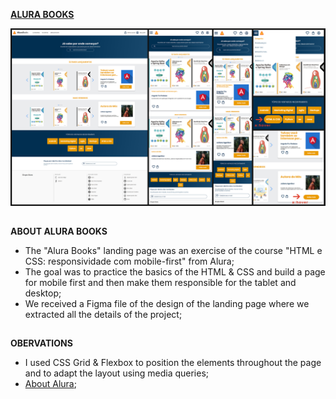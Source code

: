 [**ALURA BOOKS**](https://rodrigozandeoliveira.github.io/Alura_Books/)

![Alura Books Preview](RodrigoZandeOliveira_Exercise_AluraBooks_Preview.jpg)

##

**ABOUT ALURA BOOKS**

- The "Alura Books" landing page was an exercise of the course "HTML e CSS: responsividade com mobile-first" from Alura;
- The goal was to practice the basics of the HTML & CSS and build a page for mobile first and then make them responsible for the tablet and desktop;
- We received a Figma file of the design of the landing page where we extracted all the details of the project;

##

**OBERVATIONS**

- I used CSS Grid & Flexbox to position the elements throughout the page and to adapt the layout using media queries;
- [About Alura](https://www.alura.com.br);
